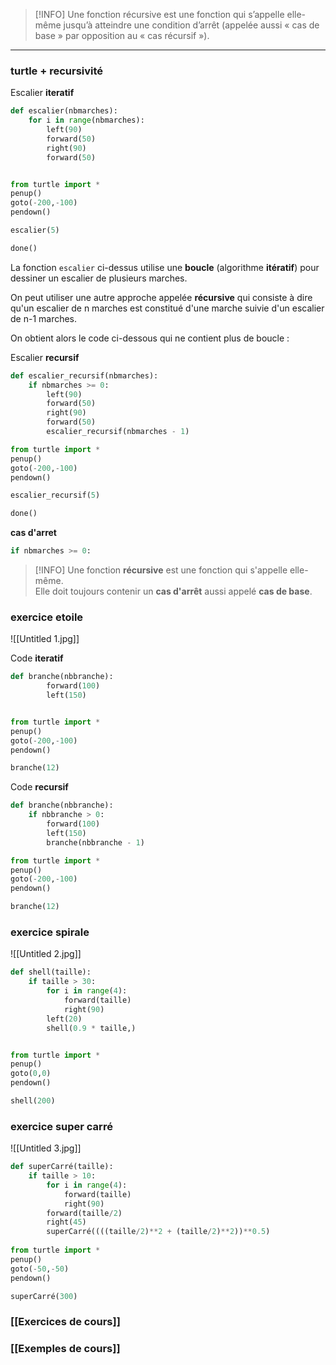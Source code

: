 >[!INFO]
>Une fonction récursive est une fonction qui s’appelle elle-même jusqu’à atteindre une condition d’arrêt
(appelée aussi « cas de base » par opposition au « cas récursif »).

___
### turtle + recursivité

Escalier **iteratif**
```python
def escalier(nbmarches):
    for i in range(nbmarches):
        left(90)
        forward(50)
        right(90)
        forward(50)


from turtle import *
penup()
goto(-200,-100)
pendown()

escalier(5)

done()
```

La fonction `escalier` ci-dessus utilise une **boucle** (algorithme **itératif**) pour dessiner un escalier de plusieurs marches.

On peut utiliser une autre approche appelée **récursive** qui consiste à dire qu'un escalier de n marches est constitué d'une marche suivie d'un escalier de n-1 marches.

On obtient alors le code ci-dessous qui ne contient plus de boucle :

Escalier **recursif**
```python
def escalier_recursif(nbmarches):
    if nbmarches >= 0:
        left(90)
        forward(50)
        right(90)
        forward(50)
        escalier_recursif(nbmarches - 1)

from turtle import *
penup()
goto(-200,-100)
pendown()

escalier_recursif(5)

done()
```

**cas d'arret**
```python
if nbmarches >= 0:
```


>[!INFO]
>Une fonction **récursive** est une fonction qui s'appelle elle-même.  
Elle doit toujours contenir un **cas d'arrêt** aussi appelé **cas de base**.

### exercice etoile

![[Untitled 1.jpg]]

Code **iteratif**
```python
def branche(nbbranche):
        forward(100)
        left(150)


from turtle import *
penup()
goto(-200,-100)
pendown()

branche(12)
```

Code **recursif**
```python
def branche(nbbranche):
    if nbbranche > 0:
        forward(100)
        left(150)
        branche(nbbranche - 1)

from turtle import *
penup()
goto(-200,-100)
pendown()

branche(12)
```


### exercice spirale

![[Untitled 2.jpg]]
```python
def shell(taille):
    if taille > 30:
        for i in range(4):
            forward(taille)
            right(90)
        left(20)
        shell(0.9 * taille,)


from turtle import *
penup()
goto(0,0)
pendown()

shell(200)
```

### exercice super carré

![[Untitled 3.jpg]]
```python
def superCarré(taille):
    if taille > 10:        
        for i in range(4):
            forward(taille)
            right(90)
        forward(taille/2)
        right(45)
        superCarré((((taille/2)**2 + (taille/2)**2))**0.5)
    
from turtle import *
penup()
goto(-50,-50)
pendown()

superCarré(300)
```


### [[Exercices de cours]]

### [[Exemples de cours]]
